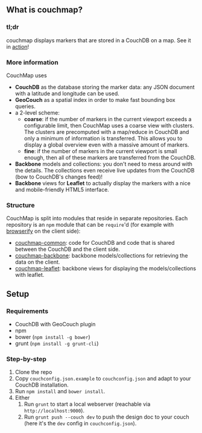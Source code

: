 ## What is couchmap?

### tl;dr
couchmap displays markers that are stored in a CouchDB on a map. See it in [action](http://couch.libremap.net/couchmap-dev/_design/couchmap-api/index.html)!

### More information
CouchMap uses
* **CouchDB** as the database storing the marker data: any JSON document with a latitude and longitude can be used.
* **GeoCouch** as a spatial index in order to make fast bounding box queries.
* a 2-level scheme: 
    * **coarse**: if the number of markers in the current viewport exceeds a configurable limit, then CouchMap uses a coarse view with clusters. The clusters are precomputed with a map/reduce in CouchDB and only a minimum of information is transferred. This allows you to display a global overview even with a massive amount of markers.
    * **fine**: if the number of markers in the current viewport is small enough, then all of these markers are transferred from the CouchDB.
* **Backbone** models and collections: you don't need to mess around with the details. The collections even receive live updates from the CouchDB (bow to CouchDB's changes feed)!
* **Backbone** views for **Leaflet** to actually display the markers with a nice and mobile-friendly HTML5 interface.

### Structure
CouchMap is split into modules that reside in separate repositories. Each repository is an ```npm``` module that can be ```require```'d (for example with [browserify](http://browserify.org/) on the client side):
* [couchmap-common](https://github.com/libremap/couchmap-common): code for CouchDB and code that is shared between the CouchDB and the client side.
* [couchmap-backbone](https://github.com/libremap/couchmap-backbone): backbone models/collections for retrieving the data on the client.
* [couchmap-leaflet](https://github.com/libremap/couchmap-leaflet): backbone views for displaying the models/collections with leaflet.

## Setup
### Requirements
* CouchDB with GeoCouch plugin
* npm
* bower (```npm install -g bower```)
* grunt (```npm install -g grunt-cli```)

### Step-by-step

1. Clone the repo
2. Copy ```couchconfig.json.example``` to ```couchconfig.json``` and adapt to your CouchDB installation.
3. Run ```npm install``` and ```bower install```.
4. Either
    1. Run ```grunt``` to start a local webserver (reachable via ```http://localhost:9000```).
    2. Run ```grunt push --couch dev``` to push the design doc to your couch (here it's the ```dev``` config in ```couchconfig.json```).
